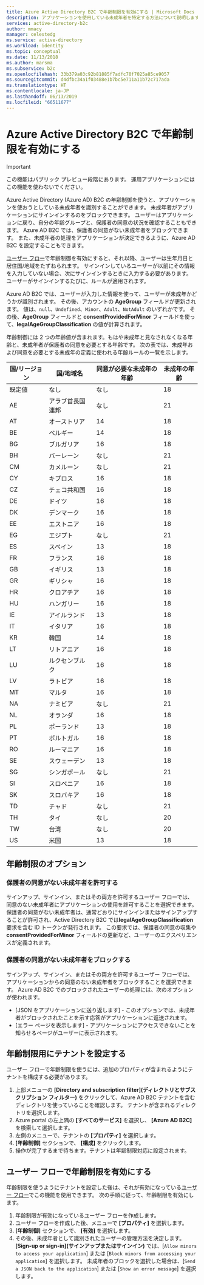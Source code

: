 ```yaml
---
title: Azure Active Directory B2C で年齢制限を有効にする | Microsoft Docs
description: アプリケーションを使用している未成年者を特定する方法について説明します。
services: active-directory-b2c
author: mmacy
manager: celestedg
ms.service: active-directory
ms.workload: identity
ms.topic: conceptual
ms.date: 11/13/2018
ms.author: marsma
ms.subservice: b2c
ms.openlocfilehash: 33b379a03c92b81885f7adfc70f7025a85ce9057
ms.sourcegitcommit: d4dfbc34a1f03488e1b7bc5e711a11b72c717ada
ms.translationtype: HT
ms.contentlocale: ja-JP
ms.lasthandoff: 06/13/2019
ms.locfileid: "66511677"
---
```

# <a name="enable-age-gating-in-azure-active-directory-b2c"></a>Azure Active Directory B2C で年齢制限を有効にする

>[!IMPORTANT]
>この機能はパブリック プレビュー段階にあります。 運用アプリケーションにはこの機能を使わないでください。 
>

Azure Active Directory (Azure AD) B2C の年齢制御を使うと、アプリケーションを使おうとしている未成年者を識別することができます。 未成年者がアプリケーションにサインインするのをブロックできます。 ユーザーはアプリケーションに戻り、自分の年齢グループと、保護者の同意の状況を確認することもできます。 Azure AD B2C では、保護者の同意がない未成年者をブロックできます。 また、未成年者の処理をアプリケーションが決定できるように、Azure AD B2C を設定することもできます。

[ユーザー フロー](active-directory-b2c-reference-policies.md)で年齢制御を有効にすると、それ以降、ユーザーは生年月日と居住国/地域をたずねられます。 サインインしているユーザーが以前にその情報を入力していない場合、次にサインインするときに入力する必要があります。 ユーザーがサインインするたびに、ルールが適用されます。

Azure AD B2C では、ユーザーが入力した情報を使って、ユーザーが未成年かどうかが識別されます。 その後、アカウントの **AgeGroup** フィールドが更新されます。 値は、`null`、`Undefined`、`Minor`、`Adult`、`NotAdult` のいずれかです。  その後、**AgeGroup** フィールドと **consentProvidedForMinor** フィールドを使って、**legalAgeGroupClassification** の値が計算されます。

年齢制御には 2 つの年齢値が含まれます。もはや未成年と見なされなくなる年齢と、未成年者が保護者の同意を必要とする年齢です。 次の表では、未成年および同意を必要とする未成年の定義に使われる年齢ルールの一覧を示します。

| 国/リージョン | 国/地域名 | 同意が必要な未成年の年齢 | 未成年の年齢 |
| -------------- | ------------------- | ----------------- | --------- |
| 既定値 | なし | なし | 18 |
| AE | アラブ首長国連邦 | なし | 21 |
| AT | オーストリア | 14 | 18 |
| BE | ベルギー | 14 | 18 |
| BG | ブルガリア | 16 | 18 |
| BH | バーレーン | なし | 21 |
| CM | カメルーン | なし | 21 |
| CY | キプロス | 16 | 18 |
| CZ | チェコ共和国 | 16 | 18 |
| DE | ドイツ | 16 | 18 |
| DK | デンマーク | 16 | 18 |
| EE | エストニア | 16 | 18 |
| EG | エジプト | なし | 21 |
| ES | スペイン | 13 | 18 |
| FR | フランス | 16 | 18 |
| GB | イギリス | 13 | 18 |
| GR | ギリシャ | 16 | 18 |
| HR | クロアチア | 16 | 18 |
| HU | ハンガリー | 16 | 18 |
| IE | アイルランド | 13 | 18 |
| IT | イタリア | 16 | 18 |
| KR | 韓国 | 14 | 18 |
| LT | リトアニア | 16 | 18 |
| LU | ルクセンブルク | 16 | 18 |
| LV | ラトビア | 16 | 18 |
| MT | マルタ | 16 | 18 |
| NA | ナミビア | なし | 21 |
| NL | オランダ | 16 | 18 |
| PL | ポーランド | 13 | 18 |
| PT | ポルトガル | 16 | 18 |
| RO | ルーマニア | 16 | 18 |
| SE | スウェーデン | 13 | 18 |
| SG | シンガポール | なし | 21 |
| SI | スロベニア | 16 | 18 |
| SK | スロバキア | 16 | 18 |
| TD | チャド | なし | 21 |
| TH | タイ | なし | 20 |
| TW | 台湾 | なし | 20 | 
| US | 米国 | 13 | 18 |

## <a name="age-gating-options"></a>年齢制限のオプション
 
### <a name="allowing-minors-without-parental-consent"></a>保護者の同意がない未成年者を許可する

サインアップ、サインイン、またはその両方を許可するユーザー フローでは、同意のない未成年者にアプリケーションの使用を許可することを選択できます。 保護者の同意がない未成年者は、通常どおりにサインインまたはサインアップすることが許可され、Active Directory B2C では**legalAgeGroupClassification** 要求を含む ID トークンが発行されます。 この要求では、保護者の同意の収集や **consentProvidedForMinor** フィールドの更新など、ユーザーのエクスペリエンスが定義されます。

### <a name="blocking-minors-without-parental-consent"></a>保護者の同意がない未成年者をブロックする

サインアップ、サインイン、またはその両方を許可するユーザー フローでは、アプリケーションからの同意のない未成年者をブロックすることを選択できます。 Azure AD B2C でのブロックされたユーザーの処理には、次のオプションが使われます。

- [JSON をアプリケーションに送り返します] - このオプションでは、未成年者がブロックされたことを示す応答がアプリケーションに返送されます。
- [エラー ページを表示します] - アプリケーションにアクセスできないことを知らせるページがユーザーに表示されます。

## <a name="set-up-your-tenant-for-age-gating"></a>年齢制限用にテナントを設定する

ユーザー フローで年齢制限を使うには、追加のプロパティが含まれるようにテナントを構成する必要があります。

1. 上部メニューの **[Directory and subscription filter]\(ディレクトリとサブスクリプション フィルター\)** をクリックして、Azure AD B2C テナントを含むディレクトリを使っていることを確認します。 テナントが含まれるディレクトリを選択します。 
2. Azure portal の左上隅の **[すべてのサービス]** を選択し、 **[Azure AD B2C]** を検索して選択します。
3. 左側のメニューで、テナントの **[プロパティ]** を選択します。
2. **[年齢制御]** セクションで、 **[構成]** をクリックします。
3. 操作が完了するまで待ちます。テナントは年齢制限対応に設定されます。

## <a name="enable-age-gating-in-your-user-flow"></a>ユーザー フローで年齢制限を有効にする

年齢制限を使うようにテナントを設定した後は、それが有効になっている[ユーザー フロー](user-flow-versions.md)でこの機能を使用できます。 次の手順に従って、年齢制限を有効にします。

1. 年齢制限が有効になっているユーザー フローを作成します。
2. ユーザー フローを作成した後、メニューで **[プロパティ]** を選択します。
3. **[年齢制御]** セクションで、 **[有効]** を選択します。
4. その後、未成年者として識別されたユーザーの管理方法を決定します。 **[Sign-up or sign-in]\(サインアップまたはサインイン\)** では、[`Allow minors to access your application`] または [`Block minors from accessing your application`] を選択します。 未成年者のブロックを選択した場合は、[`Send a JSON back to the application`] または [`Show an error message`] を選択します。 




